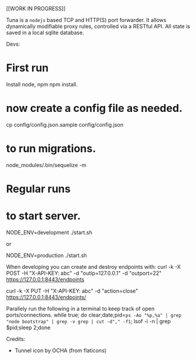 [[WORK IN PROGRESS]]

Tuna is a ```nodejs``` based TCP and HTTP(S) port forwarder. It allows dynamically modifiable proxy rules, controlled via a RESTful API.
All state is saved in a local sqlite database.

Devs:

# First run
Install node, npm
npm install.

# now create a config file as needed.
cp config/config.json.sample config/config.json

#  to run migrations.
node_modules/.bin/sequelize -m


# Regular runs
# to start server.
NODE_ENV=development ./start.sh

or

NODE_ENV=production ./start.sh

When developing you can create and destroy endpoints with:
 curl -k -X POST -H "X-API-KEY: abc" -d "outip=127.0.0.1" -d "outport=22" https://127.0.0.1:8443/endpoints

 curl -k -X PUT -H "X-API-KEY: abc" -d "action=close"  https://127.0.0.1:8443/endpoints/<id>

Parallely run the following in a terminal to keep track of open ports/connections.
 while true; do clear;date;pid=`ps -Ao "%p,%a" | grep "node bootstrap" | grep -v grep | cut -d"," -f1`; lsof -i -n | grep $pid;sleep 2;done

Credits:

 * Tunnel icon by OCHA (from flaticons) 
